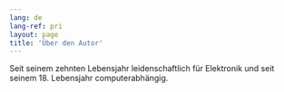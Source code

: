 ```yaml
---
lang: de
lang-ref: pri
layout: page
title: 'Über den Autor'
---
```


Seit seinem zehnten Lebensjahr leidenschaftlich für Elektronik und seit seinem 18. Lebensjahr computerabhängig.

